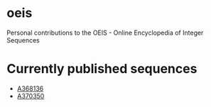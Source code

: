 # oeis
Personal contributions to the OEIS - Online Encyclopedia of Integer Sequences

# Currently published sequences
- [A368136](https://oeis.org/A368136)
- [A370350](https://oeis.org/A370350)
